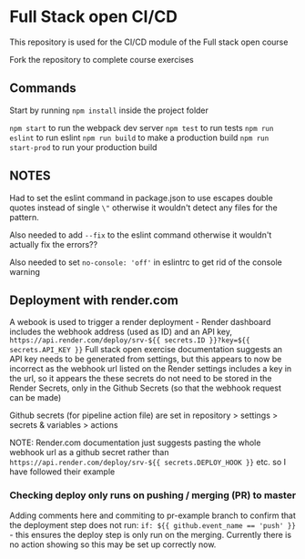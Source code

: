 # Full Stack open CI/CD

This repository is used for the CI/CD module of the Full stack open course

Fork the repository to complete course exercises

## Commands

Start by running `npm install` inside the project folder

`npm start` to run the webpack dev server
`npm test` to run tests
`npm run eslint` to run eslint
`npm run build` to make a production build
`npm run start-prod` to run your production build

## NOTES

Had to set the eslint command in package.json to use escapes double quotes instead of single `\"` otherwise it wouldn't detect any files for the pattern.

Also needed to add `--fix` to the eslint command otherwise it wouldn't actually fix the errors??

Also needed to set `no-console: 'off'` in eslintrc to get rid of the console warning

## Deployment with render.com

A webook is used to trigger a render deployment - Render dashboard includes the webhook address (used as ID) and an API key, `https://api.render.com/deploy/srv-${{ secrets.ID }}?key=${{ secrets.API_KEY }}`
Full stack open exercise documentation suggests an API key needs to be generated from settings, but this appears to now be incorrect as the webhook url listed on the Render settings includes a key in the url,
so it appears the these secrets do not need to be stored in the Render Secrets, only in the Github Secrets (so that the webhook request can be made)

Github secrets (for pipeline action file) are set in repository > settings > secrets & variables > actions

NOTE: Render.com documentation just suggests pasting the whole webhook url as a github secret rather than `https://api.render.com/deploy/srv-${{ secrets.DEPLOY_HOOK }}` etc. so I have followed their example

### Checking deploy only runs on pushing / merging (PR) to master

Adding comments here and commiting to pr-example branch to confirm that the deployment step does not run: `if: ${{ github.event_name == 'push' }}` - this ensures the deploy step is only run on the merging.
Currently there is no action showing so this may be set up correctly now.

